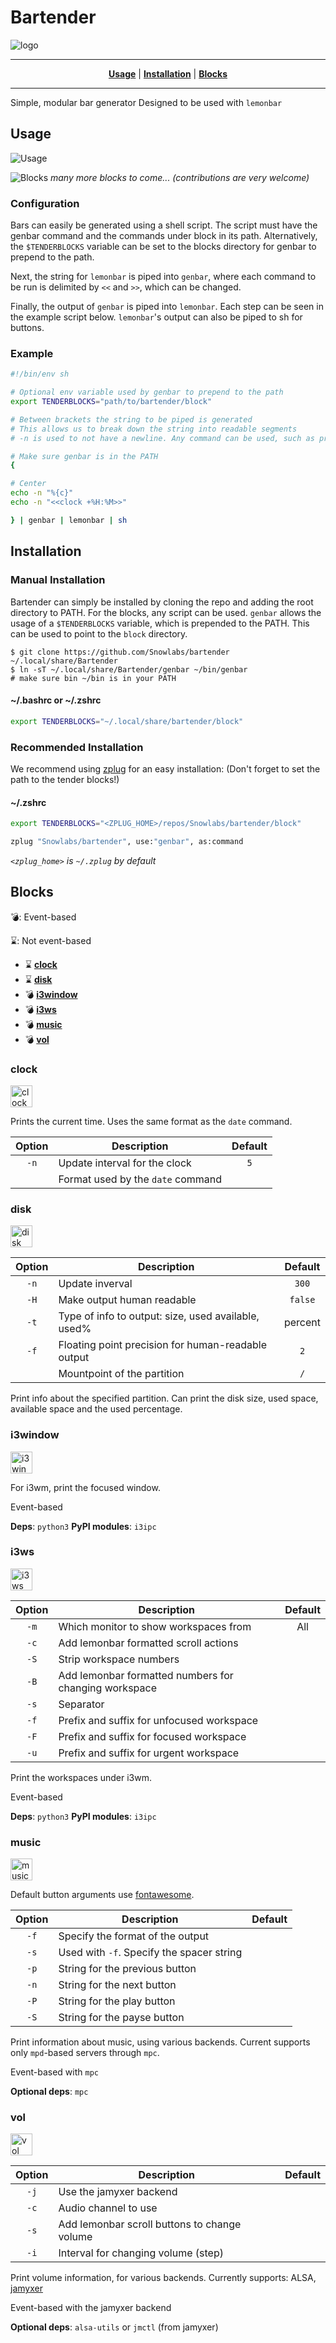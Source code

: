 # Bartender

![logo](assets/logo_light_centered.png)
***

<p align="center">
<b><a href="#usage">Usage</a></b>
|
<b><a href="#installation">Installation</a></b>
|
<b><a href="#blocks">Blocks</a></b>
</p>

***
Simple, modular bar generator
Designed to be used with `lemonbar`

## Usage
![Usage](assets/Usage.png)

![Blocks](assets/Blocks.png)
*many more blocks to come... (contributions are very welcome)*

### Configuration

Bars can easily be generated using a shell script. The script must have the
genbar command and the commands under block in its path. Alternatively, the
`$TENDERBLOCKS` variable can be set to the blocks directory for genbar to
prepend to the path.

Next, the string for `lemonbar` is piped into `genbar`, where each
command to be run is delimited by `<<` and `>>`, which can be changed.

Finally, the output of `genbar` is piped into `lemonbar`. Each step can
be seen in the example script below. `lemonbar`'s output can also be
piped to sh for buttons.

### Example

````sh
#!/bin/env sh

# Optional env variable used by genbar to prepend to the path
export TENDERBLOCKS="path/to/bartender/block"

# Between brackets the string to be piped is generated
# This allows us to break down the string into readable segments
# -n is used to not have a newline. Any command can be used, such as printf

# Make sure genbar is in the PATH
{

# Center
echo -n "%{c}"
echo -n "<<clock +%H:%M>>"

} | genbar | lemonbar | sh
````


## Installation

### Manual Installation

Bartender can simply be installed by cloning the repo and adding the root
directory to PATH. For the blocks, any script can be used. `genbar` allows the
usage of a `$TENDERBLOCKS` variable, which is prepended to the PATH. This can
be used to point to the `block` directory.

```
$ git clone https://github.com/Snowlabs/bartender ~/.local/share/Bartender
$ ln -sT ~/.local/share/Bartender/genbar ~/bin/genbar
# make sure bin ~/bin is in your PATH
```

#### ~/.bashrc or ~/.zshrc
```bash
export TENDERBLOCKS="~/.local/share/bartender/block"
```

### Recommended Installation

We recommend using [zplug](github.com/zplug/zplug) for an easy installation:
(Don't forget to set the path to the tender blocks!)
#### ~/.zshrc
```zsh
export TENDERBLOCKS="<ZPLUG_HOME>/repos/Snowlabs/bartender/block"

zplug "Snowlabs/bartender", use:"genbar", as:command
```
*`<zplug_home>` is `~/.zplug` by default*

## Blocks
:bomb:: Event-based

:hourglass:: Not event-based

- :hourglass: <b><a href="#clock">clock</a></b>
- :hourglass: <b><a href="#disk">disk</a></b>
- :bomb:      <b><a href="#i3window">i3window</a></b>
- :bomb:      <b><a href="#i3ws">i3ws</a></b>
- :bomb:      <b><a href="#music">music</a></b>
- :bomb:      <b><a href="#vol">vol</a></b>


### clock
<img src="https://raw.githubusercontent.com/Snowlabs/bartender/master/assets/Blocks/clock.png" alt="clock" height="35px">

Prints the current time. Uses the same format as the `date` command.

| Option | Description | Default |
| :----: | ----------- | :-----: |
| `-n` | Update interval for the clock | `5` |
| | Format used by the `date` command | |

### disk
<img src="https://raw.githubusercontent.com/Snowlabs/bartender/master/assets/Blocks/disk.png" alt="disk" height="35px">

| Option | Description | Default |
| :----: | ----------- | :-----: |
| `-n` | Update inverval | `300` |
| `-H` | Make output human readable | `false` |
| `-t` | Type of info to output: size, used available, used% | percent |
| `-f` | Floating point precision for human-readable output | `2` |
| | Mountpoint of the partition | `/` |

Print info about the specified partition. Can print the disk size, used space,
available space and the used percentage.

### i3window
<img src="https://raw.githubusercontent.com/Snowlabs/bartender/master/assets/Blocks/i3window.png" alt="i3window" height="35px">

For i3wm, print the focused window.

Event-based

**Deps**: `python3`
**PyPI modules**: `i3ipc`

### i3ws
<img src="https://raw.githubusercontent.com/Snowlabs/bartender/master/assets/Blocks/i3ws.png" alt="i3ws" height="35px">

| Option | Description | Default |
| :----: | ----------- | :-----: |
| `-m` | Which monitor to show workspaces from | All |
| `-c` | Add lemonbar formatted scroll actions | |
| `-S` | Strip workspace numbers | |
| `-B` | Add lemonbar formatted numbers for changing workspace | |
| `-s` | Separator | |
| `-f` | Prefix and suffix for unfocused workspace | |
| `-F` | Prefix and suffix for focused workspace | |
| `-u` | Prefix and suffix for urgent workspace | |

Print the workspaces under i3wm.

Event-based

**Deps**: `python3`
**PyPI modules**: `i3ipc`

### music
<img src="https://raw.githubusercontent.com/Snowlabs/bartender/master/assets/Blocks/music.png" alt="music" height="35px">

Default button arguments use [fontawesome](http://fontawesome.io/).

| Option | Description | Default |
| :----: | ----------- | :-----: |
| `-f` | Specify the format of the output | |
| `-s` | Used with `-f`. Specify the spacer string | |
| `-p` | String for the previous button | |
| `-n` | String for the next button | |
| `-P` | String for the play button | |
| `-S` | String for the payse button | |

Print information about music, using various backends. Current supports only
`mpd`-based servers through `mpc`.

Event-based with `mpc`

**Optional deps**: `mpc`

### vol
<img src="https://raw.githubusercontent.com/Snowlabs/bartender/master/assets/Blocks/vol.png" alt="vol" height="35px">

| Option | Description | Default |
| :----: | ----------- | :-----: |
| `-j` | Use the jamyxer backend | |
| `-c` | Audio channel to use | |
| `-s` | Add lemonbar scroll buttons to change volume | |
| `-i` | Interval for changing volume (step) | |

Print volume information, for various backends. Currently supports: ALSA,
[jamyxer](https://github.com/Javyre/jamyxer)

Event-based with the jamyxer backend

**Optional deps**: `alsa-utils` or `jmctl` (from jamyxer)
